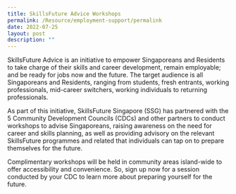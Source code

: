 ```yaml
---
title: SkillsFuture Advice Workshops
permalink: /Resource/employment-support/permalink
date: 2022-07-25
layout: post
description: ""
---
```

SkillsFuture Advice is an initiative to empower Singaporeans and Residents to take charge of their skills and career development, remain employable; and be ready for jobs now and the future. The target audience is all Singaporeans and Residents, ranging from students, fresh entrants, working professionals, mid-career switchers, working individuals to returning professionals.

As part of this initiative, SkillsFuture Singapore (SSG) has partnered with the 5 Community Development Councils (CDCs) and other partners to conduct workshops to advise Singaporeans, raising awareness on the need for career and skills planning, as well as providing advisory on the relevant SkillsFuture programmes and related that individuals can tap on to prepare themselves for the future.

Complimentary workshops will be held in community areas island-wide to offer accessibility and convenience. So, sign up now for a session conducted by your CDC to learn more about preparing yourself for the future.